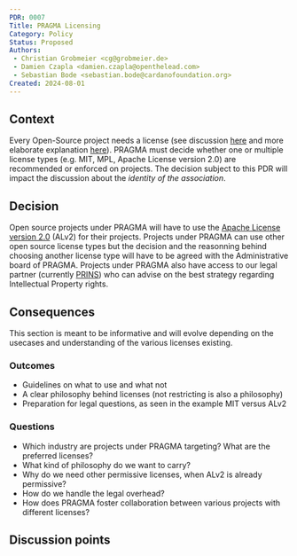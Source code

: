 ```yaml
---
PDR: 0007
Title: PRAGMA Licensing
Category: Policy
Status: Proposed 
Authors:
 - Christian Grobmeier <cg@grobmeier.de>
 - Damien Czapla <damien.czapla@openthelead.com>
 - Sebastian Bode <sebastian.bode@cardanofoundation.org>
Created: 2024-08-01
---
```


## Context

Every Open-Source project needs a license (see discussion [here](https://opensource.stackexchange.com/questions/1720/what-can-i-assume-if-a-publicly-published-project-has-no-license) and more elaborate explanation [here](https://docs.github.com/en/repositories/managing-your-repositorys-settings-and-features/customizing-your-repository/licensing-a-repository#choosing-the-right-license)).
PRAGMA must decide whether one or multiple license types (e.g. MIT, MPL, Apache License version 2.0) are recommended or enforced on projects.
The decision subject to this PDR will impact the discussion about the *identity of the association*.

## Decision

Open source projects under PRAGMA will have to use the [Apache License version 2.0](https://www.apache.org/licenses/LICENSE-2.0) (ALv2) for their projects.
Projects under PRAGMA can use other open source license types but the decision and the reasonning behind choosing another license type will have to be agreed with the Administrative board of PRAGMA.
Projects under PRAGMA also have access to our legal partner (currently [PRINS](https://prins.swiss/en/)) who can advise on the best strategy regarding Intellectual Property rights.

## Consequences

This section is meant to be informative and will evolve depending on the usecases and understanding of the various licenses existing.
<!--- To do Christian: Rework that section to describe the types of protection that comes with use cases and licensing (copyleft) (copyright) and illustrate which types of licensing has which pros&cons for each situtation


Various Open Source Organizations solve this differently. 

- Apache Software Foundation: uses Apache License 2.0 exclusively.
- Free Software Foundation (FSF): GPL, LPGL, AGPL, FDL.
- Eclipse Foundation: EPL (others permitted with special approval)
- Mozilla Foundation: MPL mostly, but does not strictly enforce
- Linux Foundation: no licensing policy. 

Whether there is strict license enforcement or none at all, a foundation's face is shaped by it. 

For example, the FSF supports various solid political statements that can only be upheld with the licenses it provides. Other foundations check on enforcing a license so they know precisely about all legal implications. 
The Linux Foundation feels like a "Foundation to build Foundations," giving maximum freedom.

The following document outlines various aspects. 

### Enforcing single licenses

The ASF is very strict with a single license, the Apache License. Requiring all projects to use this license is not only because of the foundation's philosophy but also for other reasons.

- Legals and simplicity. When projects use only one license, the legal landscape 
  is often simplified. Everyone, including downstream users of PRAGMA, would need 
  to figure out exactly what to expect regarding rights and obligations. 
  Legal simplicity is also very business-friendly since auditors and advisors 
  will do less work to check the details.
- The Contributor License works well with the Apache License. All contributions 
  are easily applied to the Apache License.
- The risk of license incompatibility or conflicts can be handled very clearly. 
  Dependencies of dependencies may have licenses that the maintainer does not expect. 
  Using a single license, the foundation can create rulesets of what is safe and what is not.
- Avoiding fragmentation: Some PRAGMA projects could face problems in the future 
  when operating with other projects that use different licenses.
- Predictable: PRAGMA would create a predictable environment for contributors and 
  users by enforcing a single license. Contributors know how their work is licensed,
  and users know about their obligations.
- Focus on innovation: with a clearly defined environment, PRAGMA would allow 
  developers to focus on innovation rather than legal aspects.
- Philosophic consistency: whatever philosophy PRAGMA will adopt, the single license 
  should reflect it and support it.

A document that shows how projects can use the Apache License was crafted at the ASF:
https://www.apache.org/legal/resolved.html

### Allowing a limited set of licenses for PRAGMA projects

The FSF allows multiple licenses, and this model could also work for PRAGMA. 
In that case, PRAGMA would require projects to adopt licenses from a limited list, like 3 or 4.

- Projects would be given more freedom to choose their license. 
  Some may choose MIT, some GPL. Since projects are more flexible, the contributor 
  base could grow since developers may find their preferred license supported.
- License complexity: allowing multiple licenses may introduce risks of license incompatibility. 
  It could become complicated if two projects use different licenses but wish to interoperate. 
  Analysis needs to be done for all the supported licenses.
- Legal overhead: PRAGMA's legal team, downstream users, and auditors will 
  need to understand the differences between the licenses and verify whether 
  there are conflicts. With a limited set of licenses this might be doable, 
  but so bigger the list of supported licenses grows, so more complicated it will become.
- Contributors will need to be aware of the license they are working on. With CLAs, 
  they would need to sign multiple CLAs, based on the project's license. 
  Contributors will need to understand the various aspects of the licenses.
- Every license has a philosophy behind it; PRAGMA would allow projects to experiment with these philosophies.
- Allowing multiple licenses will change PRAGMA's nuance and give it a flexible and inclusive nuance. 
  However,PRAGMA's foundation philosophy might be less clear about open-source principles.
- Community fragmentation: different licenses may create silos within the PRAGMA community.
- Project interoperability: making PRAGMA project depend on other PRAGMA projects will be harder.

### Allowing any license

The Linux Foundation does not restrict licenses.

- Projects need specific licenses, attract diverse contributors, and be free 
  to experiment as they like. New licenses might be adopted as soon as they are published.
- There is a high risk of license incompatibility. Because more licenses are needed, 
  interoperability is more challenging. 
- Legal risk for users: Downstream users, especially organizations, may face 
  legal uncertainty or danger when using PRAGMA projects. Businesses could avoid 
  PRAGMA projects because of the legal overhead of auditing.
- Strong silo creation for communities. Different licensing philosophies 
  (permissive versus copyleft) will create divisions in the PRAGMA community.
- It might be harder to foster a unified identity. PRAGMA's identity might be 
  harder to communicate, and the mission or philosophy might be driven in different 
  directions as projects choose different licenses. This could weaken the 
  PRAGMA brand and the ability to promote a unified version of open source.
- The same problems with CLAs might occur as with multiple licenses.
- Without a clear stance on licenses, industry stakeholders may find it challenging 
  to understand what PRAGMA stands for, which can impact trust and engagement.

### Example: MIT and ALv2

Both licenses, MIT and ALv2, are considered very similar. However, the 

ALv2 makes it very clear that you have a license to the code but not to the trademark. This avoids confusion about branding and protects the foundation and the project maintainers to retain control of their trademark.
The MIT license does not make this very clear. While it does not mean you can use trademarks, the lack of explicit language can lead to legal risks.

The ALv2 explicitly grants patents. It clarifies that contributors to the project are also licensing relevant patents they own to users.
MIT does not do that, and it is not considered an immediate risk for patent lawsuits. Still, it can leave users in more vulnerable positions, mainly if the code is later found to infringe a patent held by one of the contributors.

The ALv2 is more robust about US copyright law. It defines what a contribution is and what is granted, which better protects contributors and users.
The MIT license does not handle copyright matters that well. It usually works straightforwardly but leaves room for interpretation, especially in the US.

In this example, if a project needs to decide whether to use MIT or ALv2, there are most likely no reasons to choose MIT over ALv2, especially when copyright, trademarks, or patents are a concern. 

### Hypothetical Example: Patent Right Assignment

Imagine ACME contributes code to a PRAGMA project under the Apache License 2.0 (ALv2). By doing so, ACME automatically grants a patent license to anyone using that code. This protects PRAGMA and downstream users from patent lawsuits related to ACME's contribution.

Now consider another company, BETA, that holds a patent relevant to the same code but didn't contribute anything. Since BETA didn't contribute, users don't get any patent rights from them. If BETA's patent is infringed, they could still come after PRAGMA or its users.

The ALv2 protects against patent claims from contributors like ACME, but not from BETA. If PRAGMA used MIT, which does not include an explicit patent grant, our users would be more vulnerable to legal issues.

With MIT:

 - Developers (contributors) and users can both be sued in patent lawsuits.

With ALv2:

 - Developers (contributors) cannot later sue users for patent infringement on code they contributed.
 - A third party can sue developers (contributors) if the code infringes on their patents.
 - Users are protected from developers (contributors), but they can be sued by third parties like BETA.

 --> 

### Outcomes

- Guidelines on what to use and what not
- A clear philosophy behind licenses (not restricting is also a philosophy)
- Preparation for legal questions, as seen in the example MIT versus ALv2

### Questions

- Which industry are projects under PRAGMA targeting? What are the preferred licenses?
- What kind of philosophy do we want to carry?
- Why do we need other permissive licenses, when ALv2 is already permissive?
- How do we handle the legal overhead?
- How does PRAGMA foster collaboration between various projects with different licenses?

## Discussion points
<!-- Summarizes, a posteriori, the major discussion points that gravitates around the decision -->

